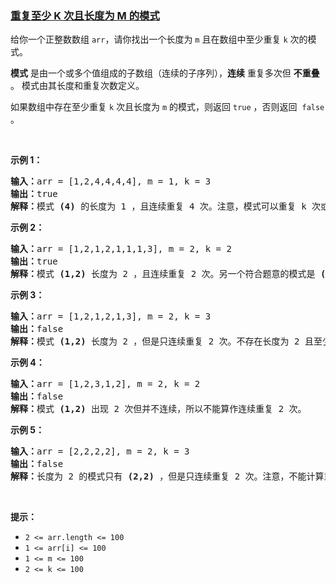 ### [重复至少 K 次且长度为 M 的模式](https://leetcode-cn.com/problems/detect-pattern-of-length-m-repeated-k-or-more-times)

<p>给你一个正整数数组 <code>arr</code>，请你找出一个长度为 <code>m</code> 且在数组中至少重复 <code>k</code> 次的模式。</p>

<p><strong>模式</strong> 是由一个或多个值组成的子数组（连续的子序列），<strong>连续</strong> 重复多次但 <strong>不重叠</strong> 。 模式由其长度和重复次数定义。</p>

<p>如果数组中存在至少重复 <code>k</code> 次且长度为 <code>m</code> 的模式，则返回 <code>true</code> ，否则返回&nbsp; <code>false</code> 。</p>

<p>&nbsp;</p>

<p><strong>示例 1：</strong></p>

<pre><strong>输入：</strong>arr = [1,2,4,4,4,4], m = 1, k = 3
<strong>输出：</strong>true
<strong>解释：</strong>模式 <strong>(4)</strong> 的长度为 1 ，且连续重复 4 次。注意，模式可以重复 k 次或更多次，但不能少于 k 次。
</pre>

<p><strong>示例 2：</strong></p>

<pre><strong>输入：</strong>arr = [1,2,1,2,1,1,1,3], m = 2, k = 2
<strong>输出：</strong>true
<strong>解释：</strong>模式 <strong>(1,2)</strong> 长度为 2 ，且连续重复 2 次。另一个符合题意的模式是 <strong>(2,1) </strong>，同样重复 2 次。
</pre>

<p><strong>示例 3：</strong></p>

<pre><strong>输入：</strong>arr = [1,2,1,2,1,3], m = 2, k = 3
<strong>输出：</strong>false
<strong>解释：</strong>模式 <strong>(1,2)</strong> 长度为 2 ，但是只连续重复 2 次。不存在长度为 2 且至少重复 3 次的模式。
</pre>

<p><strong>示例 4：</strong></p>

<pre><strong>输入：</strong>arr = [1,2,3,1,2], m = 2, k = 2
<strong>输出：</strong>false
<strong>解释：</strong>模式 <strong>(1,2)</strong> 出现 2 次但并不连续，所以不能算作连续重复 2 次。
</pre>

<p><strong>示例 5：</strong></p>

<pre><strong>输入：</strong>arr = [2,2,2,2], m = 2, k = 3
<strong>输出：</strong>false
<strong>解释：</strong>长度为 2 的模式只有 <strong>(2,2)</strong> ，但是只连续重复 2 次。注意，不能计算重叠的重复次数。
</pre>

<p>&nbsp;</p>

<p><strong>提示：</strong></p>

<ul>
	<li><code>2 &lt;= arr.length &lt;= 100</code></li>
	<li><code>1 &lt;= arr[i] &lt;= 100</code></li>
	<li><code>1 &lt;= m&nbsp;&lt;= 100</code></li>
	<li><code>2 &lt;= k&nbsp;&lt;= 100</code></li>
</ul>

